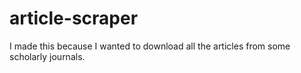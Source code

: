 # article-scraper
I made this because I wanted to download all the articles from some scholarly journals.
